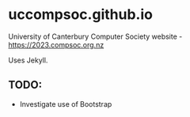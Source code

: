 # uccompsoc.github.io
University of Canterbury Computer Society website - https://2023.compsoc.org.nz

Uses Jekyll.

## TODO:

- Investigate use of Bootstrap
